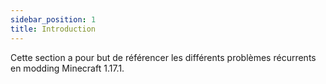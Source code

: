 ```yaml
---
sidebar_position: 1
title: Introduction
---
```


Cette section a pour but de référencer les différents problèmes récurrents en modding Minecraft 1.17.1.
